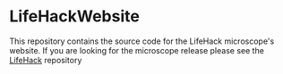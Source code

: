# LifeHackWebsite

This repository contains the source code for the LifeHack microscope's website. If you are looking for the microscope release please see the <a href="https://github.com/HoldenLab/LifeHack">LifeHack</a> repository
